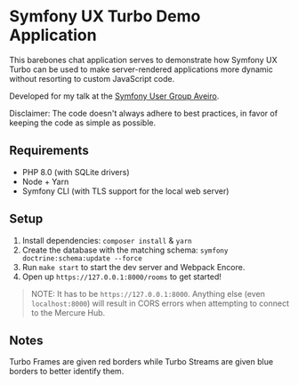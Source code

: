 # Symfony UX Turbo Demo Application

This barebones chat application serves to demonstrate how Symfony UX Turbo can be used to make server-rendered applications more dynamic without resorting to custom JavaScript code.

Developed for my talk at the [Symfony User Group Aveiro](https://www.meetup.com/sfugaveiro/events/277418939/).

Disclaimer: The code doesn't always adhere to best practices, in favor of keeping the code as simple as possible.

## Requirements

- PHP 8.0 (with SQLite drivers)
- Node + Yarn
- Symfony CLI (with TLS support for the local web server)

## Setup

1. Install dependencies: `composer install` & `yarn`
2. Create the database with the matching schema: `symfony doctrine:schema:update --force`
3. Run `make start` to start the dev server and Webpack Encore.
4. Open up `https://127.0.0.1:8000/rooms` to get started!

> NOTE: It has to be `https://127.0.0.1:8000`. Anything else (even `localhost:8000`) will result in CORS errors when attempting to connect to the Mercure Hub.

## Notes

Turbo Frames are given red borders while Turbo Streams are given blue borders to better identify them.
